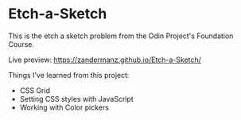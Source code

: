 # Etch-a-Sketch

This is the etch a sketch problem from the Odin Project's Foundation Course.

Live preview: https://zandermanz.github.io/Etch-a-Sketch/

Things I've learned from this project:
- CSS Grid
- Setting CSS styles with JavaScript
- Working with Color pickers